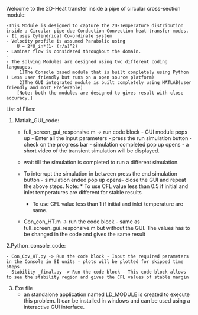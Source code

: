 Welcome to the 2D-Heat transfer inside a pipe of circular cross-section module:

	-This Module is designed to capture the 2D-Temperature distribution inside a Circular pipe due Conduction Convection heat transfer modes.
	- It uses Cylindrical Co-ordinate system
	- Velocity profile is assumed Parabolic using 
		U = 2*U_in*(1- (r/a)^2)
	- Laminar flow is considered throughout the domain.
	- 
	- The solving Modules are designed using two different coding languages.
  	     1)The Console based module that is built completely using Python ( Less user friendly but runs on a open source platform)
  	     2)The GUI integrated module is built completely using MATLAB(user friendly and most Preferable)
		[Note: both the modules are designed to gives result with close accuracy.]

List of Files:

1. Matlab_GUI_code:

	- full_screen_gui_responsive.m -> run code block - GUI module pops up - Enter all the input parameters - press the run simulation button - check on the progress bar - simulation completed pop up opens - a short video of the transient simulation will be displayed.
	- wait till the simulation is completed to run a different simulation.
	-  To interrupt the simulation in between press the end simulation button - simulation ended pop up opens- close the GUI and repeat the above steps.
	Note: * To use CFL value less than 0.5 if initial and inlet temperatures are different for stable results
	      * To use CFL value less than 1 if initial and inlet temperature are same.
	
	- Con_con_HT.m -> run the code block - same as full_screen_gui_responsive.m but without the GUI. The values has to be changed in the code and gives the same result

2.Python_console_code:

	- Con_Cov_HT.py -> Run the code block - Input the required parameters in the Console in SI units - plots will be plotted for skipped time steps 
	- Stability _final.py -> Run the code block - This code block allows to see the stability region and gives the CFL values of stable margin

3. Exe file
	- an standalone application named LD_MODULE is created to execute this problem. It can be installed in windows and can be used using a interactive GUI interface.


	

